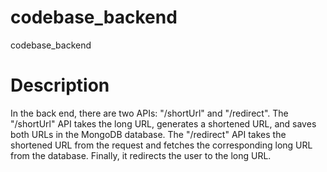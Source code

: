 # codebase_backend
codebase_backend

# Description
In the back end, there are two APIs: "/shortUrl" and "/redirect". The "/shortUrl" API takes the long URL, generates a shortened URL, and saves both URLs in the MongoDB database. The "/redirect" API takes the shortened URL from the request and fetches the corresponding long URL from the database. Finally, it redirects the user to the long URL.
